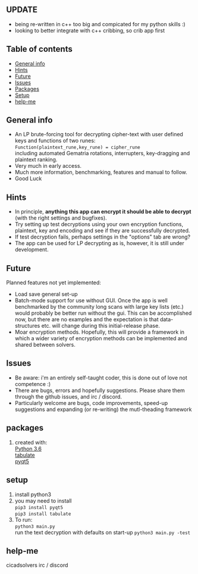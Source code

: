 ## UPDATE
* being re-written in c++ too big and compicated for my python skills :)
* looking to better integrate with c++ cribbing, so crib app first 


## Table of contents
* [General info](#general-info)
* [Hints](#hints)
* [Future](#future)
* [Issues](#issues)
* [Packages](#packages)
* [Setup](#setup)
* [help-me](#help-me)

## General info
- An LP brute-forcing tool for decrypting cipher-text with user defined keys and functions 
of two runes:   
`Function(plaintext_rune,key_rune) = cipher_rune`     
including automated Gematria rotations, interrupters, key-dragging and plaintext ranking.    
- Very much in early access.
- Much more information, benchmarking, features and manual to follow.   
- Good Luck    

## Hints
- In principle, **anything this app can encrypt it should be able to decrypt** 
(with the right settings and bugfixes).   
- Try setting up test decryptions using your own encryption functions, plaintext, key and encoding and see if they are 
successfully decrypted. 
- If test decryption fails, perhaps settings in the "options" tab are wrong?   
- The app can be used for LP decrypting as is, however, it is still under development.  


## Future
Planned features not yet implemented:
* Load save general set-up 
* Batch-mode support for use without GUI. Once the app is well benchmarked by the community long scans with large key 
lists (etc.) would probably be better run without the gui. This can be accomplished now, but there are no examples and
the expectation is that data-structures etc. will change during this initial-release phase.   
* Moar encryption methods. Hopefully, this will provide a framework in which a wider variety of encryption methods can be
implemented and shared between solvers. 



## Issues
- Be aware: i'm an entirely self-taught coder, this is done out of love not competence :)
- There are bugs, errors and hopefully suggestions. Please share them through the github issues, and irc / discord.  
- Particularly welcome are bugs, code improvements, speed-up suggestions and expanding (or re-writing) the mutl-theading framework 


## packages
1. created with:  
[Python 3.6](https://www.python.org)    
[tabulate](https://pypi.org/project/tabulate/)     
[pyqt5](https://pypi.org/project/PyQt5/)     


	
## setup
1. install python3     
2. you may need to install  
`pip3 install pyqt5`  
`pip3 install tabulate`  
2. To run:  
`python3 main.py  `    
run the text decryption with defaults on start-up 
`python3 main.py -test  `    


## help-me
cicadsolvers irc / discord 